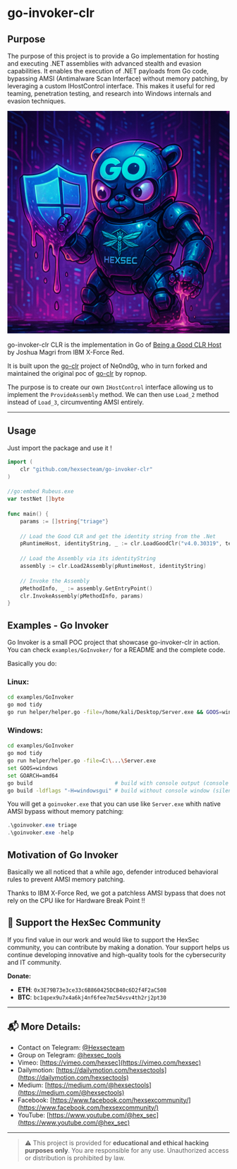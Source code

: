 # go-invoker-clr

## Purpose

The purpose of this project is to provide a Go implementation for hosting and executing .NET assemblies with advanced stealth and evasion capabilities. It enables the execution of .NET payloads from Go code, bypassing AMSI (Antimalware Scan Interface) without memory patching, by leveraging a custom IHostControl interface. This makes it useful for red teaming, penetration testing, and research into Windows internals and evasion techniques.

![go-invoker-clr](go-invoker-slr.png)


go-invoker-clr CLR is the implementation in Go of [Being a Good CLR Host](https://github.com/passthehashbrowns/Being-A-Good-CLR-Host) by Joshua Magri from IBM X-Force Red.

It is built upon the [go-clr](https://github.com/Ne0nd0g/go-clr) project of Ne0nd0g, who in turn forked and maintained the original poc of [go-clr](https://github.com/ropnop/go-clr) by ropnop.

The purpose is to create our own `IHostControl` interface allowing us to implement the `ProvideAssembly` method. We can then use `Load_2` method instead of `Load_3`, circumventing AMSI entirely.


---

## Usage

Just import the package and use it !

```go
import (
	clr "github.com/hexsecteam/go-invoker-clr"
)

//go:embed Rubeus.exe
var testNet []byte

func main() {
    params := []string{"triage"}

    // Load the Good CLR and get the identity string from the .Net
	pRuntimeHost, identityString, _ := clr.LoadGoodClr("v4.0.30319", testNet)

    // Load the Assembly via its identityString
	assembly := clr.Load2Assembly(pRuntimeHost, identityString)

    // Invoke the Assembly
	pMethodInfo, _ := assembly.GetEntryPoint()
	clr.InvokeAssembly(pMethodInfo, params)
}
```

## Examples - Go Invoker

Go Invoker is a small POC project that showcase go-invoker-clr in action. You can check `examples/GoInvoker/` for a README and the complete code. 

Basically you do:

### Linux:
```bash
cd examples/GoInvoker
go mod tidy
go run helper/helper.go -file=/home/kali/Desktop/Server.exe && GOOS=windows GOARCH=amd64 go build
```
### Windows:
```bash
cd examples/GoInvoker
go mod tidy
go run helper/helper.go -file=C:\...\Server.exe
set GOOS=windows
set GOARCH=amd64
go build                          # build with console output (console app)
go build -ldflags "-H=windowsgui" # build without console window (silent GUI mode)
```

You will get a `goinvoker.exe` that you can use like `Server.exe` whith native AMSI bypass without memory patching:

```powershell
.\goinvoker.exe triage
.\goinvoker.exe -help
```

## Motivation of Go Invoker

Basically we all noticed that a while ago, defender introduced behavioral rules to prevent AMSI memory patching.

Thanks to IBM X-Force Red, we got a patchless AMSI bypass that does not rely on the CPU like for Hardware Break Point !!


## 🤝 Support the HexSec Community
If you find value in our work and would like to support the HexSec community, you can contribute by making a donation. Your support helps us continue developing innovative and high-quality tools for the cybersecurity and IT community.

**Donate:**
- **ETH**: `0x3E79B73e3ce33c6B860425DCB40c6D2f4F2aC508`
- **BTC**: `bc1qpex9u7x4a6kj4nf6fee7mz54vsv4th2rj2pt30`

---

## 📬 More Details:
- Contact on Telegram: [@Hexsecteam](https://t.me/Hexsecteam)
- Group on Telegram: [@hexsec_tools](https://t.me/hexsec_tools)
- Vimeo: [https://vimeo.com/hexsec](https://vimeo.com/hexsec)
- Dailymotion: [https://dailymotion.com/hexsectools](https://dailymotion.com/hexsectools)
- Medium: [https://medium.com/@hexsectools](https://medium.com/@hexsectools)
- Facebook: [https://www.facebook.com/hexsexcommunity/](https://www.facebook.com/hexsexcommunity/)
- YouTube: [https://www.youtube.com/@hex_sec](https://www.youtube.com/@hex_sec)

---

> ⚠️ This project is provided for **educational and ethical hacking purposes only**. You are responsible for any use. Unauthorized access or distribution is prohibited by law.
